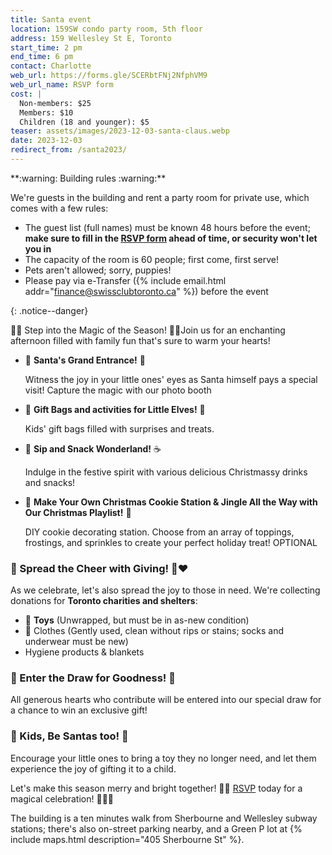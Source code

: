 ```yaml
---
title: Santa event
location: 159SW condo party room, 5th floor
address: 159 Wellesley St E, Toronto
start_time: 2 pm
end_time: 6 pm
contact: Charlotte
web_url: https://forms.gle/SCERbtFNj2NfphVM9
web_url_name: RSVP form
cost: |
  Non-members: $25
  Members: $10
  Children (18 and younger): $5
teaser: assets/images/2023-12-03-santa-claus.webp
date: 2023-12-03
redirect_from: /santa2023/
---
```


<div markdown="1">
**:warning: Building rules :warning:**

We're guests in the building and rent a party room for private use, which comes
with a few rules:

- The guest list (full names) must be known 48 hours before the event; **make
  sure to fill in the [RSVP form][rsvp] ahead of time, or security won't let
  you in**
- The capacity of the room is 60 people; first come, first serve!
- Pets aren't allowed; sorry, puppies!
- Please pay via e-Transfer ({% include email.html
  addr="finance@swissclubtoronto.ca" %}) before the event
</div>
{: .notice--danger}

:santa::star2: Step into the Magic of the Season! :star2::christmas_tree:Join
us for an enchanting afternoon filled with family fun that's sure to warm your
hearts!

- :santa: **Santa's Grand Entrance!** :santa:

  Witness the joy in your little ones' eyes as Santa himself pays a special
  visit! Capture the magic with our photo booth

- :gift: **Gift Bags and activities for Little Elves!** :gift:

  Kids' gift bags filled with surprises and treats.

- :cookie: **Sip and Snack Wonderland!** :coffee:

  Indulge in the festive spirit with various delicious Christmassy drinks and
  snacks!

- :christmas_tree: **Make Your Own Christmas Cookie Station & Jingle All the
  Way with Our Christmas Playlist!** :bell:

  DIY cookie decorating station. Choose from an array of toppings, frostings,
  and sprinkles to create your perfect holiday treat! OPTIONAL

### :handshake: Spread the Cheer with Giving! :gift::heart:

As we celebrate, let's also spread the joy to those in need. We're collecting
donations for **Toronto charities and shelters**:

- :teddy_bear: **Toys** (Unwrapped, but must be in as-new condition)
- :shirt: Clothes (Gently used, clean without rips or stains; socks and
  underwear must be new)
- Hygiene products & blankets

### :gift: Enter the Draw for Goodness! :star2:

All generous hearts who contribute will be entered into our special draw for a
chance to win an exclusive gift!

### :tada: Kids, Be Santas too! :santa:

Encourage your little ones to bring a toy they no longer need, and let them
experience the joy of gifting it to a child.

Let's make this season merry and bright together! :star2::tada: [RSVP] today
for a magical celebration! :christmas_tree::mrs_claus::gift:

The building is a ten minutes walk from Sherbourne and Wellesley subway
stations; there's also on-street parking nearby, and a Green P lot at {%
include maps.html description="405 Sherbourne St" %}.

[rsvp]: <{{ page.web_url }}>
